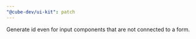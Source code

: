```yaml
---
"@cube-dev/ui-kit": patch
---
```


Generate id even for input components that are not connected to a form.
